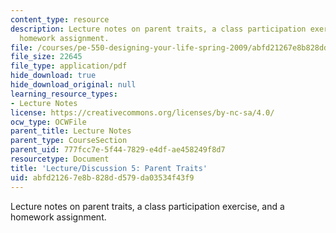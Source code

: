 ```yaml
---
content_type: resource
description: Lecture notes on parent traits, a class participation exercise, and a
  homework assignment.
file: /courses/pe-550-designing-your-life-spring-2009/abfd21267e8b828dd579da03534f43f9_MITPE_550iap09_s09_lec05.pdf
file_size: 22645
file_type: application/pdf
hide_download: true
hide_download_original: null
learning_resource_types:
- Lecture Notes
license: https://creativecommons.org/licenses/by-nc-sa/4.0/
ocw_type: OCWFile
parent_title: Lecture Notes
parent_type: CourseSection
parent_uid: 777fcc7e-5f44-7829-e4df-ae458249f8d7
resourcetype: Document
title: 'Lecture/Discussion 5: Parent Traits'
uid: abfd2126-7e8b-828d-d579-da03534f43f9
---
```

Lecture notes on parent traits, a class participation exercise, and a homework assignment.